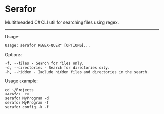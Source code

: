 # Serafor
Multithreaded C# CLI util for searching files using regex.

<hr>

Usage: 
```
Usage: serafor REGEX-QUERY [OPTIONS]...
```

Options:
```
-f, --files - Search for files only.
-d, --directories - Search for directories only.
-h, --hidden - Include hidden files and directories in the search.
```

Usage example:
```
cd ~/Projects
serafor .cs
serafor MyProgram -d
serafor MyProgram -f
serafor config -h -f
```
